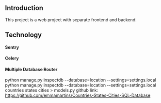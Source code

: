 #
## Introduction
This project is a web project with separate frontend and backend.


## Technology

#### Sentry

#### Celery

#### Multiple Database Router
python manage.py inspectdb --database=location --settings=settings.local
python manage.py inspectdb --database=location --settings=settings.local countries states cities > models.py
github link: https://github.com/emmamartins/Countries-States-Cities-SQL-Database


